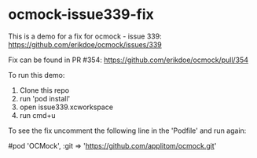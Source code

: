# ocmock-issue339-fix

This is a demo for a fix for ocmock - issue 339:
https://github.com/erikdoe/ocmock/issues/339

Fix can be found in PR #354: 
https://github.com/erikdoe/ocmock/pull/354

To run this demo:
1. Clone this repo
2. run 'pod install'
3. open issue339.xcworkspace
4. run cmd+u


To see the fix uncomment the following line in the 'Podfile' and run again: 

#pod 'OCMock',  :git => 'https://github.com/applitom/ocmock.git'

